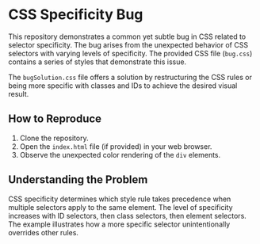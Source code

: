# CSS Specificity Bug

This repository demonstrates a common yet subtle bug in CSS related to selector specificity.  The bug arises from the unexpected behavior of CSS selectors with varying levels of specificity.  The provided CSS file (`bug.css`) contains a series of styles that demonstrate this issue. 

The `bugSolution.css` file offers a solution by restructuring the CSS rules or being more specific with classes and IDs to achieve the desired visual result.

## How to Reproduce

1. Clone the repository.
2. Open the `index.html` file (if provided) in your web browser.
3. Observe the unexpected color rendering of the `div` elements.

## Understanding the Problem

CSS specificity determines which style rule takes precedence when multiple selectors apply to the same element.  The level of specificity increases with ID selectors, then class selectors, then element selectors.   The example illustrates how a more specific selector unintentionally overrides other rules.